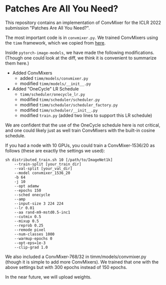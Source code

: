 # Patches Are All You Need?

This repository contains an implementation of ConvMixer for the ICLR 2022 submission "Patches Are All You Need?".

The most important code is in `convmixer.py`. We trained ConvMixers using the `timm` framework, which we copied from [here](http://github.com/rwightman/pytorch-image-models).

Inside `pytorch-image-models`, we have made the following modifications. (Though one could look at the diff, we think it is convenient to summarize them here.)

- Added ConvMixers
  - added `timm/models/convmixer.py`
  - modified `timm/models/__init__.py`
- Added "OneCycle" LR Schedule
  - `timm/scheduler/onecycle_lr.py`
  - modified `timm/scheduler/scheduler.py`
  - modified `timm/scheduler/scheduler_factory.py`
  - modified `timm/scheduler/__init__.py`
  - modified `train.py` (added two lines to support this LR schedule)

We are confident that the use of the OneCycle schedule here is not critical, and one could likely just as well
train ConvMixers with the built-in cosine schedule.

If you had a node with 10 GPUs, you could train a ConvMixer-1536/20 as follows (these are exactly the settings we used):

```
sh distributed_train.sh 10 [/path/to/ImageNet1k] 
    --train-split [your_train_dir] 
    --val-split [your_val_dir] 
    --model convmixer_1536_20 
    -b 64 
    -j 10 
    --opt adamw 
    --epochs 150 
    --sched onecycle 
    --amp 
    --input-size 3 224 224
    --lr 0.01 
    --aa rand-m9-mstd0.5-inc1 
    --cutmix 0.5 
    --mixup 0.5 
    --reprob 0.25 
    --remode pixel 
    --num-classes 1000 
    --warmup-epochs 0 
    --opt-eps=1e-3 
    --clip-grad 1.0
```

We also included a ConvMixer-768/32 in timm/models/convmixer.py (though it is simple to add more ConvMixers). We trained that one with the above settings but with 300 epochs instead of 150 epochs.

In the near future, we will upload weights.

